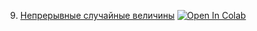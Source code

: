 9. [Непрерывные случайные величины](https://mathmechterver.github.io/terver2022/prac09/prac.html)  [![Open In Colab](https://colab.research.google.com/assets/colab-badge.svg)](https://colab.research.google.com/github/mathmechterver/terver2022/blob/master/prac09/prac.ipynb)

